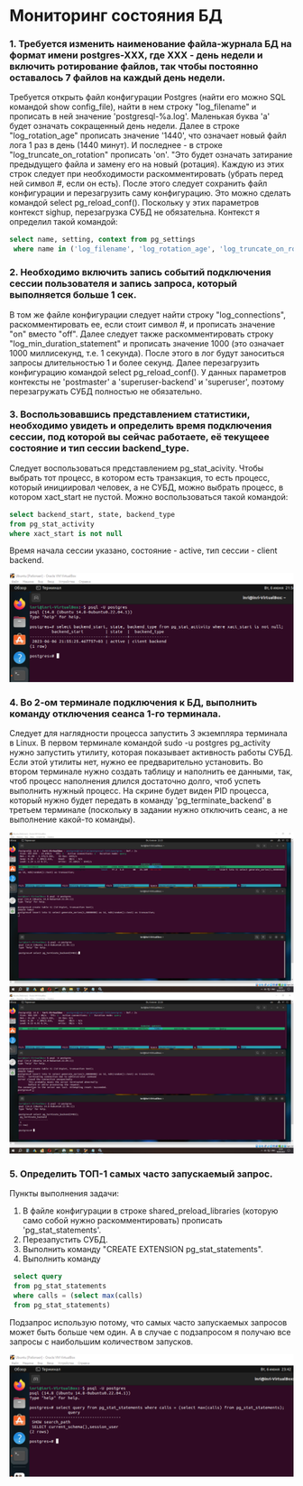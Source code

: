 # Мониторинг состояния БД

### 1. Требуется изменить наименование файла-журнала БД на формат имени postgres-XXX, где ХХХ - день недели и включить ротирование файлов, так чтобы постоянно оставалось 7 файлов на каждый день недели.

Требуется открыть файл конфигурации Postgres (найти его можно SQL командой show config_file), найти в нем строку "log_filename" и прописать в ней значение 'postgresql-%a.log'. Маленькая буква 'a' будет означать сокращенный день недели. Далее в строке "log_rotation_age" прописать значение '1440', что означает новый файл лога 1 раз в день (1440 минут). И последнее - в строке "log_truncate_on_rotation" прописать 'on'. "Это будет означать затирание предыдущего файла и замену его на новый (ротация). Каждую из этих строк следует при необходимости раскомментировать (убрать перед ней символ #, если он есть). 
После этого следует сохранить файл конфигурации и перезагрузить саму конфигурацию. Это можно сделать командой select pg_reload_conf(). Поскольку у этих параметров контекст sighup, перезагрузка СУБД не обязательна.
Контекст я определил такой командой:
```sql
select name, setting, context from pg_settings
 where name in ('log_filename', 'log_rotation_age', 'log_truncate_on_rotation')
 ```

### 2. Необходимо включить запись событий подключения сессии пользователя и запись запроса, который выполняется больше 1 сек.

В том же файле конфигурации следует найти строку "log_connections", раскомментировать ее, если стоит символ #, и прописать значение "on" вместо "off". Далее следует также раскомментировать строку "log_min_duration_statement" и прописать значение 1000 (это означает 1000 миллисекунд, т.е. 1 секунда). После этого в лог будут заноситься запросы длительностью 1 и более секунд. Далее перезагрузить конфигурацию командой select pg_reload_conf(). У данных параметров контексты не 'postmaster' а 'superuser-backend' и 'superuser', поэтому перезагружать СУБД полностью не обязательно.

### 3. Воспользовавшись представлением статистики, необходимо увидеть и определить время подключения сессии, под которой вы сейчас работаете, её текущеее состояние и тип сессии backend_type.

Следует воспользоваться представлением pg_stat_acivity.  Чтобы выбрать тот процесс, в котором есть транзакция, то есть процесс, который инициировал человек, а не СУБД, можно выбрать процесс, в котором xact_start не пустой. Можно воспользоваться такой командой:

```sql
select backend_start, state, backend_type
from pg_stat_activity
where xact_start is not null 
```

Время начала сессии указано, состояние - active, тип сессии - client backend.

![pg_stat_acivity](https://github.com/INRI03/monitoring_bd/blob/main/01.png)

### 4. Во 2-ом терминале подключения к БД, выполнить команду отключения сеанса 1-го терминала.
Следует для наглядности процесса запустить 3 экземпляра терминала в Linux.
В первом терминале командой sudo -u postgres pg_activity нужно запустить утилиту, которая показывает активность работы СУБД. Если этой утилиты нет, нужно ее предварительно установить.
Во втором терминале нужно создать таблицу и наполнить ее данными, так, чтоб процесс наполнения длился достаточно долго, чтоб успеть выполнить нужный процесс. На скрине будет виден PID процесса, который нужно будет передать в команду 'pg_terminate_backend' в третьем терминале (поскольку в задании нужно отключить сеанс, а не выполнение какой-то команды).


![02](https://github.com/INRI03/monitoring_bd/blob/main/02.png)
![03](https://github.com/INRI03/monitoring_bd/blob/main/03.png)

### 5. Определить ТОП-1 самых часто запускаемый запрос.

Пункты выполнения задачи:
1. В файле конфигурации в строке shared_preload_libraries (которую само собой нужно раскомментировать) прописать 'pg_stat_statements'.
2. Перезапустить СУБД.
3. Выполнить команду "CREATE EXTENSION pg_stat_statements".
4. Выполнить команду
```sql
 select query
 from pg_stat_statements
 where calls = (select max(calls)
 from pg_stat_statements)
 ```
  
 Подзапрос использую потому, что самых часто запускаемых запросов может быть больше чем один. А в случае с подзапросом я получаю все запросы с наибольшим количеством запусков.
  
 ![04](https://github.com/INRI03/monitoring_bd/blob/main/04.png)
